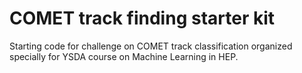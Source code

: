 # COMET track finding starter kit

Starting code for  challenge on COMET track classification organized specially for YSDA course on Machine Learning in HEP.

